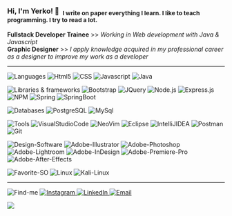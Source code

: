 ### Hi, I'm Yerko! 🤘 &nbsp;<sub>I write on paper everything I learn. I like to teach programming. I try to read a lot.</sub>

**Fullstack Developer Trainee** >> _Working in Web development with Java & Javascript_ <br>
**Graphic Designer** >> _I apply knowledge acquired in my professional career as a designer to improve my work as a developer_
<hr>

![Languages](https://img.shields.io/static/v1?label=&message=Languages:&color=111&style=flat)
![Html5](https://img.shields.io/static/v1?logo=HTML5&label=&message=HTML5&color=565656&logoColor=white&style=flat)
![CSS](https://img.shields.io/static/v1?logo=CSS3&label=&message=CSS&color=565656&logoColor=white&style=flat)
![Javascript](https://img.shields.io/static/v1?logo=JavaScript&label=&message=JavaScript&color=565656&logoColor=white&style=flat)
![Java](https://img.shields.io/static/v1?logo=JAVA&label=&message=☕-JAVA&color=565656&logoColor=white&style=flat)  

![Libraries & frameworks](https://img.shields.io/static/v1?label=&message=Libraries-Frameworks:&color=111&style=flat)
![Bootstrap](https://img.shields.io/static/v1?logo=Bootstrap&label=&message=Bootstrap&color=565656&logoColor=white&style=flat)
![JQuery](https://img.shields.io/static/v1?logo=JQuery&label=&message=JQuery&color=565656&logoColor=white&style=flat)
![Node.js](https://img.shields.io/static/v1?logo=Node.js&label=&message=Node.js&color=565656&logoColor=white&style=flat)
![Express.js](https://img.shields.io/static/v1?logo=Express&label=&message=Express.js&color=565656&logoColor=white&style=flat)
![NPM](https://img.shields.io/static/v1?logo=npm&label=&message=NPM&color=565656&logoColor=white&style=flat)
![Spring](https://img.shields.io/static/v1?logo=Spring&label=&message=Spring&color=565656&logoColor=white&style=flat)
![SpringBoot](https://img.shields.io/static/v1?logo=SpringBoot&label=&message=Spring-Boot&color=565656&logoColor=white&style=flat)

![Databases](https://img.shields.io/static/v1?label=&message=Databases:&color=111&style=flat)
![PostgreSQL](https://img.shields.io/static/v1?logo=PostgreSQL&label=&message=PostgreSQL&color=565656&logoColor=white&style=flat)
![MySql](https://img.shields.io/static/v1?logo=MySQL&label=&message=MySQL&color=565656&logoColor=white&style=flat)

![Tools](https://img.shields.io/static/v1?label=&message=Tools:&color=111&style=flat)
![VisualStudioCode](https://img.shields.io/static/v1?logo=VisualStudioCode&label=&message=VSCode&color=565656&logoColor=white&style=flat)
![NeoVim](https://img.shields.io/static/v1?logo=Neovim&label=&message=NeoVim&color=565656&logoColor=white&style=flat)
![Eclipse](https://img.shields.io/static/v1?logo=EclipseIDE&label=&message=EclipseIDE&color=565656&logoColor=white&style=flat)
![IntelliJIDEA](https://img.shields.io/static/v1?logo=IntelliJIDEA&label=&message=IntelliJ-IDEA-CE&color=565656&logoColor=white&style=flat)
![Postman](https://img.shields.io/static/v1?logo=Postman&label=&message=Postman&color=565656&logoColor=white&style=flat)
![Git](https://img.shields.io/static/v1?logo=Git&label=&message=Git&color=565656&logoColor=white&style=flat)

![Design-Software](https://img.shields.io/static/v1?label=&message=Design-Software:&color=111&style=flat)
![Adobe-Illustrator](https://img.shields.io/static/v1?logo=AdobeIllustrator&label=&message=Adobe-Illustrator&color=565656&logoColor=white&style=flat)
![Adobe-Photoshop](https://img.shields.io/static/v1?logo=AdobePhotoshop&label=&message=Adobe-Photoshop&color=565656&logoColor=white&style=flat)
![Adobe-Lightroom](https://img.shields.io/static/v1?logo=AdobeLightroom&label=&message=Adobe-Lightroom&color=565656&logoColor=white&style=flat)
![Adobe-InDesign](https://img.shields.io/static/v1?logo=AdobeInDesign&label=&message=Adobe-InDesign&color=565656&logoColor=white&style=flat)
![Adobe-Premiere-Pro](https://img.shields.io/static/v1?logo=AdobePremierePro&label=&message=Adobe-Premiere-Pro&color=565656&logoColor=white&style=flat)
![Adobe-After-Effects](https://img.shields.io/static/v1?logo=AdobeAfterEffects&label=&message=Adobe-After-Effects&color=565656&logoColor=white&style=flat)

![Favorite-SO](https://img.shields.io/static/v1?logo=&label=&message=♥-Favorite-SO:&color=111&logoColor=white&style=flat)
![Linux](https://img.shields.io/static/v1?logo=Linux&label=&message=Linux&color=565656&logoColor=white&style=flat)
![Kali-Linux](https://img.shields.io/static/v1?logo=KaliLinux&label=&message=Kali-Linux&color=565656&logoColor=white&style=flat)

<hr>

![Find-me](https://img.shields.io/static/v1?logo=&label=&message=🔎-Find-me:&color=111&logoColor=white&style=flat)
<a href="www.instagram.com/yerkocodes" target="_blank">
![Instagram](https://img.shields.io/static/v1?logo=Instagram&label=&message=Instagram&color=cc2d88&logoColor=white&style=flat)
</a>
<a href="www.linkedin.com/in/yerkocortesbaeza" target="_blank">
![LinkedIn](https://img.shields.io/static/v1?logo=LinkedIn&label=&message=LinkedIn&color=blue&logoColor=white&style=flat)
</a>
<a href="mailto:holayerkocodes@gmail.com?Subject=" target="_blank">
![Email](https://img.shields.io/static/v1?logo=Gmail&label=Email&labelColor=bb001b&message=holayerkocodes@gmail.com&color=ea4335&logoColor=white&style=flat)
</a>

<a href="https://mailto:holayerkocodes@gmail.com?Subject=" target="_blank">
<img src="https://img.shields.io/static/v1?logo=Gmail&label=Email&labelColor=bb001b&message=holayerkocodes@gmail.com&color=ea4335&logoColor=white&style=flat">
</a>



